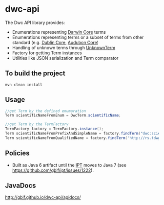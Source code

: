 # dwc-api

The Dwc API library provides:
 * Enumerations representing [Darwin Core](http://rs.tdwg.org/dwc/) terms
 * Enumerations representing terms or a subset of terms from other standard (e.g. [Dublin Core](http://dublincore.org/documents/dcmi-terms/), [Audubon Core](http://terms.tdwg.org/wiki/Audubon_Core))
 * Handling of unknown terms through [UnknownTerm](http://gbif.github.io/dwc-api/apidocs/org/gbif/dwc/terms/UnknownTerm.html)
 * Factory for getting Term instances
 * Utilities like JSON serialization and Term comparator

## To build the project
```
mvn clean install
```

## Usage
```java
//get Term by the defined enumaration
Term scientificNameFromEnum = DwcTerm.scientificName;

//get Term by the TermFactory
TermFactory factory = TermFactory.instance();
Term scientificNameFromPrefixAndSimpleName = factory.findTerm("dwc:scientificName");
Term scientificNameFromQualifiedName = factory.findTerm("http://rs.tdwg.org/dwc/terms/scientificName");
```

## Policies
 * Built as Java 6 artifact until the [IPT](https://github.com/gbif/ipt) moves to Java 7 (see https://github.com/gbif/ipt/issues/1222).

## JavaDocs
http://gbif.github.io/dwc-api/apidocs/